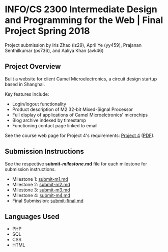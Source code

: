 # INFO/CS 2300 Intermediate Design and Programming for the Web | Final Project Spring 2018

Project submission by Iris Zhao (iz29), April Ye (yy459), Prajanan Senthilkumar (ps736), and Aaliya Khan (avk46)

## Project Overview
Built a website for client Camel Microelectronics, a circuit design startup based in Shanghai. 

Key features include:
* Login/logout functionality
* Product description of M2 32-bit Mixed-Signal Processor
* Full display of applications of Camel Microelctronics' microchips
* Blog archive indexed by timestamp
* Functioning contact page linked to email

See the course web page for Project 4's requirements: [Project 4](https://github.coecis.cornell.edu/info2300-sp2018/info2300-documents/blob/master/assignments/project-4/project-4.md) ([PDF](https://github.coecis.cornell.edu/info2300-sp2018/info2300-documents/blob/master/assignments/project-4/project-4.pdf)).

## Submission Instructions

See the respective **submit-*milestone*.md** file for each milestone for submission instructions.

* Milestone 1: [submit-m1.md](submit-m1.md)
* Milestone 2: [submit-m2.md](submit-m2.md)
* Milestone 3: [submit-m3.md](submit-m3.md)
* Milestone 4: [submit-m4.md](submit-m4.md)
* Final Submission: [submit-final.md](submit-final.md)

## Languages Used
* PHP
* SQL
* CSS
* HTML
